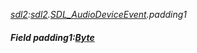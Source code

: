 _[sdl2](../../modules/sdl2/sdl2-module.md):[sdl2](../../modules/sdl2/sdl2-module.md).[SDL\_AudioDeviceEvent](../../modules/sdl2/sdl2-sdl_audiodeviceevent.md).padding1_
##### Field padding1:[Byte](../../modules/wonkey/wonkey-types-byte.md)
